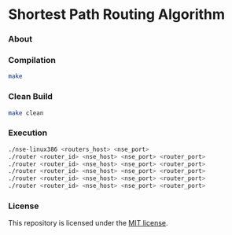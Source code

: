 # Shortest Path Routing Algorithm
### About


### Compilation
```Bash
make
```


### Clean Build
```Bash
make clean
```


### Execution
```Bash
./nse-linux386 <routers_host> <nse_port>
./router <router_id> <nse_host> <nse_port> <router_port>
./router <router_id> <nse_host> <nse_port> <router_port>
./router <router_id> <nse_host> <nse_port> <router_port>
./router <router_id> <nse_host> <nse_port> <router_port>
./router <router_id> <nse_host> <nse_port> <router_port>
```


### License
This repository is licensed under the [MIT license](https://github.com/elailai94/Shortest-Path-Routing-Algorithm/blob/master/LICENSE.md).
